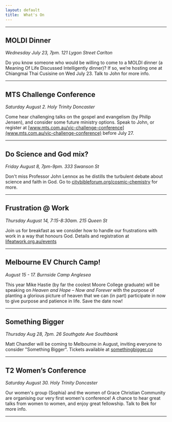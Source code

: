 ```yaml
---
layout: default
title:  What's On
---
```



---

## MOLDI Dinner
_Wednesday July 23, 7pm. 121 Lygon Street Carlton_

Do you know someone who would be willing to come to a MOLDI dinner (a Meaning Of Life Discussed Intelligently dinner)? If so, we’re hosting one at Chiangmai Thai Cusisine on Wed July 23. Talk to John for more info.

--- 


## MTS Challenge Conference
_Saturday August 2. Holy Trinity Doncaster_

Come hear challenging talks on the gospel and evangelism (by Philip Jensen), and consider some future ministry options. Speak to John, or register at [www.mts.com.au/vic-challenge-conference](www.mts.com.au/vic-challenge-conference) before July 27.

--- 


## Do Science and God mix?
_Friday August 8, 7pm-9pm. 333 Swanson St_

Don't miss Professor John Lennox as he distills the turbulent debate about science and faith in God. Go to [citybibleforum.org/cosmic-chemistry](citybibleforum.org/cosmic-chemistry) for more.

--- 


## Frustration @ Work 
_Thursday August 14, 7:15-8:30am. 215 Queen St_ 

Join us for breakfast as we consider how to handle our frustrations with work in a way that honours God. Details and registration at [lifeatwork.org.au/events](lifeatwork.org.au/events)

---

## Melbourne EV Church Camp!
_August 15 - 17. Burnside Camp Anglesea_

This year Mike Hastie (by far the coolest Moore College graduate) will be speaking on _Heaven and Hope – Now and Forever_ with the purpose of planting a glorious picture of heaven that we can (in part) participate in now to 
give purpose and patience in life. Save the date now!

--- 


## Something Bigger
_Thursday Aug 28, 7pm. 26 Southgate Ave Southbank_

Matt Chandler will be coming to Melbourne in August, inviting everyone to consider "Something Bigger". Tickets available at [somethingbigger.co](somethingbigger.co)

--- 

## T2 Women’s Conference
_Saturday August 30. Holy Trinity Doncaster_

Our women's group (Sophia) and the women of Grace Christian Community are organising our very first women's conference! A chance to hear great talks from women to women, and enjoy great fellowship. Talk to Bek for more info.

--- 




[email]: mailto:john.david.hudson@gmail.com